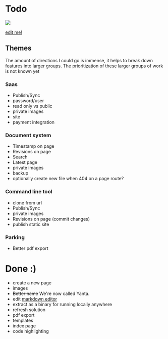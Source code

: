 # Todo

![](https://media.giphy.com/media/llZ2R6hwJVxWE/giphy.gif)

[edit me!](/edit/docs/todo.md)

## Themes

The amount of directions I could go is immense, it helps to break down features into larger groups. The prioritization of these larger groups of work is not known yet

### Saas
- Publish/Sync
- password/user
- read only vs public
- private images
- site
- payment integration

### Document system
- Timestamp on page
- Revisions on page
- Search
- Latest page
- private images
- backup
- optionally create new file when 404 on a page route?

### Command line tool
- clone from url
- Publish/Sync
- private images
- Revisions on page (commit changes)
- publish static site

### Parking
- Better pdf export

# Done :)
- create a new page
- images
- ~~Better name~~ We're now called Yanta.
- edit [markdown editor](https://github.com/sparksuite/simplemde-markdown-editor)
- extract as a binary for running locally anywhere
- refresh solution
- pdf export
- templates
- index page
- code highlighting
